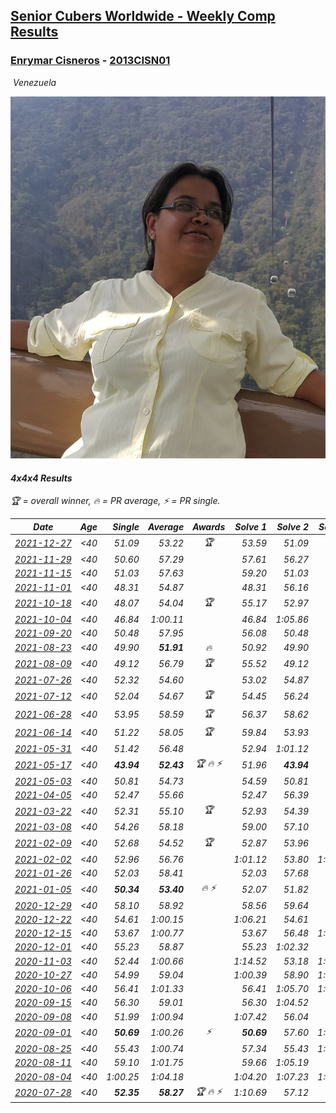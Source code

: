 <style>table {white-space: nowrap;}</style>
<link rel="stylesheet" type="text/css" href="/scw-comp/css/flags.css" />

## [Senior Cubers Worldwide - Weekly Comp Results](/scw-comp/results/)
### [Enrymar Cisneros](README.md) - [2013CISN01](https://www.worldcubeassociation.org/persons/2013CISN01?event=444)

<i class="flag flag-VE" />&nbsp;Venezuela

![Enrymar Cisneros](1530205432.jpg)

#### 4x4x4 Results

<span style="white-space: nowrap;">🏆 = overall winner</span>, <span style="white-space: nowrap;">🔥 = PR average</span>, <span style="white-space: nowrap;">⚡ = PR single</span>.

| Date | Age | Single | Average | Awards | Solve 1 | Solve 2 | Solve 3 | Solve 4 | Solve 5 | Video |
| :--: | :--: | --: | --: | :--: | --: | --: | --: | --: | --: | :-- |
| [2021-12-27](../../results/2021-12-27/444.md) | <40 | 51.09 | 53.22 | 🏆 | 53.59 | 51.09 | 52.06 | 54.00 | 1:06.77 | [Desktop](https://www.facebook.com/events/364077578855426/permalink/371693138093870) / [Mobile](https://m.facebook.com/events/364077578855426?view=permalink&id=371693138093870) |
| [2021-11-29](../../results/2021-11-29/444.md) | <40 | 50.60 | 57.29 |  | 57.61 | 56.27 | 57.98 | 1:03.95 | 50.60 | [Desktop](https://www.facebook.com/events/293852429335502/permalink/302405575146854) / [Mobile](https://m.facebook.com/events/293852429335502?view=permalink&id=302405575146854) |
| [2021-11-15](../../results/2021-11-15/444.md) | <40 | 51.03 | 57.63 |  | 59.20 | 51.03 | 54.63 | 59.07 | 1:00.35 | [Desktop](https://www.facebook.com/events/1073199523496198/permalink/1081410432675107) / [Mobile](https://m.facebook.com/events/1073199523496198?view=permalink&id=1081410432675107) |
| [2021-11-01](../../results/2021-11-01/444.md) | <40 | 48.31 | 54.87 |  | 48.31 | 56.16 | 52.64 | 55.82 | 58.96 | [Desktop](https://www.facebook.com/events/1122485874951081/permalink/1131306014069067) / [Mobile](https://m.facebook.com/events/1122485874951081?view=permalink&id=1131306014069067) |
| [2021-10-18](../../results/2021-10-18/444.md) | <40 | 48.07 | 54.04 | 🏆 | 55.17 | 52.97 | 56.53 | 48.07 | 53.97 | [Desktop](https://www.facebook.com/events/917344582209340/permalink/927186794558452) / [Mobile](https://m.facebook.com/events/917344582209340?view=permalink&id=927186794558452) |
| [2021-10-04](../../results/2021-10-04/444.md) | <40 | 46.84 | 1:00.11 |  | 46.84 | 1:05.86 | 59.82 | 1:05.14 | 55.38 | [Desktop](https://www.facebook.com/events/150603127207792/permalink/158816103053161) / [Mobile](https://m.facebook.com/events/150603127207792?view=permalink&id=158816103053161) |
| [2021-09-20](../../results/2021-09-20/444.md) | <40 | 50.48 | 57.95 |  | 56.08 | 50.48 | 54.13 | 1:05.40 | 1:03.63 | [Desktop](https://www.facebook.com/events/4223726381008841/permalink/4268914799823332) / [Mobile](https://m.facebook.com/events/4223726381008841?view=permalink&id=4268914799823332) |
| [2021-08-23](../../results/2021-08-23/444.md) | <40 | 49.90 | **51.91** | 🔥 | 50.92 | 49.90 | 52.64 | 1:00.87 | 52.16 | [Desktop](https://www.facebook.com/events/1108693076205590/permalink/1117204518687779) / [Mobile](https://m.facebook.com/events/1108693076205590?view=permalink&id=1117204518687779) |
| [2021-08-09](../../results/2021-08-09/444.md) | <40 | 49.12 | 56.79 | 🏆 | 55.52 | 49.12 | 55.92 | 1:01.63 | 58.93 | [Desktop](https://www.facebook.com/events/2863148610663733/permalink/2872984183013509) / [Mobile](https://m.facebook.com/events/2863148610663733?view=permalink&id=2872984183013509) |
| [2021-07-26](../../results/2021-07-26/444.md) | <40 | 52.32 | 54.60 |  | 53.02 | 54.87 | 52.32 | 1:00.33 | 55.91 | [Desktop](https://www.facebook.com/events/210838191047415/permalink/221291673335400) / [Mobile](https://m.facebook.com/events/210838191047415?view=permalink&id=221291673335400) |
| [2021-07-12](../../results/2021-07-12/444.md) | <40 | 52.04 | 54.67 | 🏆 | 54.45 | 56.24 | 57.93 | 53.31 | 52.04 | [Desktop](https://www.facebook.com/events/3019269651530977/permalink/3055818344542774) / [Mobile](https://m.facebook.com/events/3019269651530977?view=permalink&id=3055818344542774) |
| [2021-06-28](../../results/2021-06-28/444.md) | <40 | 53.95 | 58.59 | 🏆 | 56.37 | 58.62 | 53.95 | 1:00.79 | 1:01.93 | [Desktop](https://www.facebook.com/events/248738199926629/permalink/256264782507304) / [Mobile](https://m.facebook.com/events/248738199926629?view=permalink&id=256264782507304) |
| [2021-06-14](../../results/2021-06-14/444.md) | <40 | 51.22 | 58.05 | 🏆 | 59.84 | 53.93 | 51.22 | 1:00.39 | 1:01.93 | [Desktop](https://www.facebook.com/events/833966864162581/permalink/842464873312780) / [Mobile](https://m.facebook.com/events/833966864162581?view=permalink&id=842464873312780) |
| [2021-05-31](../../results/2021-05-31/444.md) | <40 | 51.42 | 56.48 |  | 52.94 | 1:01.12 | 51.42 | 56.36 | 1:00.14 | [Desktop](https://www.facebook.com/events/1677723082618127/permalink/1684132855310483) / [Mobile](https://m.facebook.com/events/1677723082618127?view=permalink&id=1684132855310483) |
| [2021-05-17](../../results/2021-05-17/444.md) | <40 | **43.94** | **52.43** | 🏆 🔥 ⚡ | 51.96 | **43.94** | 56.27 | 49.07 | 1:04.87 | [Desktop](https://www.facebook.com/events/373354890741855/permalink/379315243479153) / [Mobile](https://m.facebook.com/events/373354890741855?view=permalink&id=379315243479153) |
| [2021-05-03](../../results/2021-05-03/444.md) | <40 | 50.81 | 54.73 |  | 54.59 | 50.81 | 57.96 | 53.34 | 56.27 | [Desktop](https://www.facebook.com/events/158701836186375/permalink/164234318966460) / [Mobile](https://m.facebook.com/events/158701836186375?view=permalink&id=164234318966460) |
| [2021-04-05](../../results/2021-04-05/444.md) | <40 | 52.47 | 55.66 |  | 52.47 | 56.39 | 53.35 | 57.24 | 1:04.44 | [Desktop](https://www.facebook.com/events/2619499895016321/permalink/2629279060705071) / [Mobile](https://m.facebook.com/events/2619499895016321?view=permalink&id=2629279060705071) |
| [2021-03-22](../../results/2021-03-22/444.md) | <40 | 52.31 | 55.10 | 🏆 | 52.93 | 54.39 | 57.99 | 52.31 | 1:20.24 | [Desktop](https://www.facebook.com/events/2537500386546221/permalink/2546950388934554) / [Mobile](https://m.facebook.com/events/2537500386546221?view=permalink&id=2546950388934554) |
| [2021-03-08](../../results/2021-03-08/444.md) | <40 | 54.26 | 58.18 |  | 59.00 | 57.10 | 54.26 | 58.60 | 58.85 | [Desktop](https://www.facebook.com/events/161142189072151/permalink/167583341761369) / [Mobile](https://m.facebook.com/events/161142189072151?view=permalink&id=167583341761369) |
| [2021-02-09](../../results/2021-02-09/444.md) | <40 | 52.68 | 54.52 | 🏆 | 52.87 | 53.96 | 52.68 | 59.87 | 56.74 | [Desktop](https://www.facebook.com/events/1072787469872680/permalink/1077006539450773) / [Mobile](https://m.facebook.com/events/1072787469872680?view=permalink&id=1077006539450773) |
| [2021-02-02](../../results/2021-02-02/444.md) | <40 | 52.96 | 56.76 |  | 1:01.12 | 53.80 | 1:00.82 | 55.65 | 52.96 | [Desktop](https://www.facebook.com/events/419241732746821/permalink/422750969062564) / [Mobile](https://m.facebook.com/events/419241732746821?view=permalink&id=422750969062564) |
| [2021-01-26](../../results/2021-01-26/444.md) | <40 | 52.03 | 58.41 |  | 52.03 | 57.68 | 59.44 | 1:01.90 | 58.12 | [Desktop](https://www.facebook.com/events/886756952081472/permalink/890875725002928) / [Mobile](https://m.facebook.com/events/886756952081472?view=permalink&id=890875725002928) |
| [2021-01-05](../../results/2021-01-05/444.md) | <40 | **50.34** | **53.40** | 🔥 ⚡ | 52.07 | 51.82 | 56.32 | **50.34** | DNF | [Desktop](https://www.facebook.com/events/438895340619582/permalink/443017793540670) / [Mobile](https://m.facebook.com/events/438895340619582?view=permalink&id=443017793540670) |
| [2020-12-29](../../results/2020-12-29/444.md) | <40 | 58.10 | 58.92 |  | 58.56 | 59.64 | 58.10 | 58.56 | 1:05.79 | [Desktop](https://www.facebook.com/events/1086076581855919/permalink/1089744141489163) / [Mobile](https://m.facebook.com/events/1086076581855919?view=permalink&id=1089744141489163) |
| [2020-12-22](../../results/2020-12-22/444.md) | <40 | 54.61 | 1:00.15 |  | 1:06.21 | 54.61 | 55.54 | 58.76 | 1:06.15 | [Desktop](https://www.facebook.com/events/202563571576862/permalink/208000081033211) / [Mobile](https://m.facebook.com/events/202563571576862?view=permalink&id=208000081033211) |
| [2020-12-15](../../results/2020-12-15/444.md) | <40 | 53.67 | 1:00.77 |  | 53.67 | 56.48 | 1:03.61 | 1:02.23 | 1:07.99 | [Desktop](https://www.facebook.com/events/380879093195746/permalink/384633492820306) / [Mobile](https://m.facebook.com/events/380879093195746?view=permalink&id=384633492820306) |
| [2020-12-01](../../results/2020-12-01/444.md) | <40 | 55.23 | 58.87 |  | 55.23 | 1:02.32 | 58.41 | 1:00.91 | 57.29 | [Desktop](https://www.facebook.com/events/1067911153659963/permalink/1072459606538451) / [Mobile](https://m.facebook.com/events/1067911153659963?view=permalink&id=1072459606538451) |
| [2020-11-03](../../results/2020-11-03/444.md) | <40 | 52.44 | 1:00.66 |  | 1:14.52 | 53.18 | 1:09.39 | 52.44 | 59.40 | [Desktop](https://www.facebook.com/events/391709741873523/permalink/397208251323672) / [Mobile](https://m.facebook.com/events/391709741873523?view=permalink&id=397208251323672) |
| [2020-10-27](../../results/2020-10-27/444.md) | <40 | 54.99 | 59.04 |  | 1:00.39 | 58.90 | 1:03.52 | 57.83 | 54.99 | [Desktop](https://www.facebook.com/events/1621959871298390/permalink/1628678960626481) / [Mobile](https://m.facebook.com/events/1621959871298390?view=permalink&id=1628678960626481) |
| [2020-10-06](../../results/2020-10-06/444.md) | <40 | 56.41 | 1:01.33 |  | 56.41 | 1:05.70 | 1:02.96 | 1:01.57 | 59.47 | [Desktop](https://www.facebook.com/events/2766581680255939/permalink/2772796936301080) / [Mobile](https://m.facebook.com/events/2766581680255939?view=permalink&id=2772796936301080) |
| [2020-09-15](../../results/2020-09-15/444.md) | <40 | 56.30 | 59.01 |  | 56.30 | 1:04.52 | 59.30 | 59.45 | 58.28 | [Desktop](https://www.facebook.com/events/655903882008117/permalink/661018164830022) / [Mobile](https://m.facebook.com/events/655903882008117?view=permalink&id=661018164830022) |
| [2020-09-08](../../results/2020-09-08/444.md) | <40 | 51.99 | 1:00.94 |  | 1:07.42 | 56.04 | 59.35 | 1:12.46 | 51.99 | [Desktop](https://www.facebook.com/events/342884623427933/permalink/347790779603984) / [Mobile](https://m.facebook.com/events/342884623427933?view=permalink&id=347790779603984) |
| [2020-09-01](../../results/2020-09-01/444.md) | <40 | **50.69** | 1:00.26 | ⚡ | **50.69** | 57.60 | 1:05.78 | 1:03.80 | 59.37 | [Desktop](https://www.facebook.com/events/987180995036806/permalink/992565827831656) / [Mobile](https://m.facebook.com/events/987180995036806?view=permalink&id=992565827831656) |
| [2020-08-25](../../results/2020-08-25/444.md) | <40 | 55.43 | 1:00.74 |  | 57.34 | 55.43 | 1:06.81 | 58.07 | 1:11.35 | [Desktop](https://www.facebook.com/events/375269430142971/permalink/379975593005688) / [Mobile](https://m.facebook.com/events/375269430142971?view=permalink&id=379975593005688) |
| [2020-08-11](../../results/2020-08-11/444.md) | <40 | 59.10 | 1:01.75 |  | 59.66 | 1:05.19 | 59.10 | 1:06.61 | 1:00.41 | [Desktop](https://www.facebook.com/events/1112228215845470/permalink/1117927325275559) / [Mobile](https://m.facebook.com/events/1112228215845470?view=permalink&id=1117927325275559) |
| [2020-08-04](../../results/2020-08-04/444.md) | <40 | 1:00.25 | 1:04.18 |  | 1:04.20 | 1:07.23 | 1:00.25 | 1:01.10 | 1:09.31 | [Desktop](https://www.facebook.com/events/770016233779888/permalink/775839526530892) / [Mobile](https://m.facebook.com/events/770016233779888?view=permalink&id=775839526530892) |
| [2020-07-28](../../results/2020-07-28/444.md) | <40 | **52.35** | **58.27** | 🏆 🔥 ⚡ | 1:10.69 | 57.12 | 58.48 | 59.20 | **52.35** | [Desktop](https://www.facebook.com/events/299658408049797/permalink/303479464334358) / [Mobile](https://m.facebook.com/events/299658408049797?view=permalink&id=303479464334358) |


<!-- Global site tag (gtag.js) - Google Analytics -->
<script async src="https://www.googletagmanager.com/gtag/js?id=UA-86348435-3"></script>
<script>window.dataLayer = window.dataLayer || []; function gtag() {dataLayer.push(arguments);} gtag('js', new Date()); gtag('config', 'UA-86348435-3');</script>
